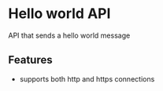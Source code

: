 # Hello world API

API that sends a hello world message

## Features

* supports both http and https connections
